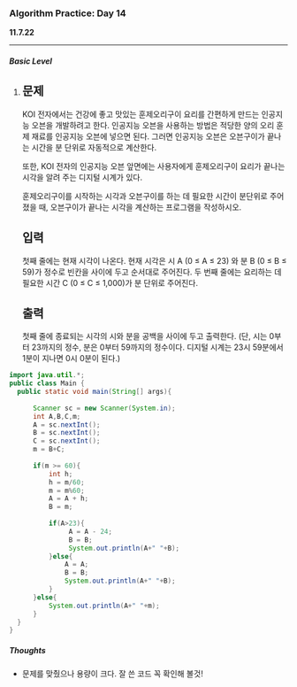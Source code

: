 <h3>Algorithm Practice: Day 14</h3> 

**11.7.22**

-------

<h5>Basic Level</h5>

1. ## 문제

   KOI 전자에서는 건강에 좋고 맛있는 훈제오리구이 요리를 간편하게 만드는 인공지능 오븐을 개발하려고 한다. 인공지능 오븐을 사용하는 방법은 적당한 양의 오리 훈제 재료를 인공지능 오븐에 넣으면 된다. 그러면 인공지능 오븐은 오븐구이가 끝나는 시간을 분 단위로 자동적으로 계산한다. 

   또한, KOI 전자의 인공지능 오븐 앞면에는 사용자에게 훈제오리구이 요리가 끝나는 시각을 알려 주는 디지털 시계가 있다. 

   훈제오리구이를 시작하는 시각과 오븐구이를 하는 데 필요한 시간이 분단위로 주어졌을 때, 오븐구이가 끝나는 시각을 계산하는 프로그램을 작성하시오.

   ## 입력

   첫째 줄에는 현재 시각이 나온다. 현재 시각은 시 A (0 ≤ A ≤ 23) 와 분 B (0 ≤ B ≤ 59)가 정수로 빈칸을 사이에 두고 순서대로 주어진다. 두 번째 줄에는 요리하는 데 필요한 시간 C (0 ≤ C ≤ 1,000)가 분 단위로 주어진다. 

   ## 출력

   첫째 줄에 종료되는 시각의 시와 분을 공백을 사이에 두고 출력한다. (단, 시는 0부터 23까지의 정수, 분은 0부터 59까지의 정수이다. 디지털 시계는 23시 59분에서 1분이 지나면 0시 0분이 된다.)



```java
import java.util.*;
public class Main {
  public static void main(String[] args){
      
      Scanner sc = new Scanner(System.in);
      int A,B,C,m;
      A = sc.nextInt();
      B = sc.nextInt();
      C = sc.nextInt();
      m = B+C;
      
      if(m >= 60){
          int h;
          h = m/60;
          m = m%60;
          A = A + h;
          B = m;
          
          if(A>23){
               A = A - 24;
               B = B;
               System.out.println(A+" "+B);
          }else{
              A = A;
              B = B;
              System.out.println(A+" "+B);
          }
      }else{
          System.out.println(A+" "+m);  
      } 
  }
}

```

<h5>Thoughts</h5>

- 문제를 맞췄으나 용량이 크다. 잘 쓴 코드 꼭 확인해 볼것!

